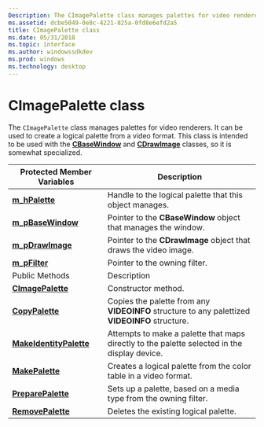 ```yaml
---
Description: The CImagePalette class manages palettes for video renderers. It can be used to create a logical palette from a video format. This class is intended to be used with the CBaseWindow and CDrawImage classes, so it is somewhat specialized.
ms.assetid: dcbe5049-0e8c-4221-825a-0fd8e6efd2a5
title: CImagePalette class
ms.date: 05/31/2018
ms.topic: interface
ms.author: windowssdkdev
ms.prod: windows
ms.technology: desktop
---
```


# CImagePalette class

The `CImagePalette` class manages palettes for video renderers. It can be used to create a logical palette from a video format. This class is intended to be used with the [**CBaseWindow**](cbasewindow.md) and [**CDrawImage**](cdrawimage.md) classes, so it is somewhat specialized.



| Protected Member Variables                                       | Description                                                                                    |
|------------------------------------------------------------------|------------------------------------------------------------------------------------------------|
| [**m\_hPalette**](cimagepalette-m-hpalette.md)                  | Handle to the logical palette that this object manages.                                        |
| [**m\_pBaseWindow**](cimagepalette-m-pbasewindow.md)            | Pointer to the **CBaseWindow** object that manages the window.                                 |
| [**m\_pDrawImage**](cimagepalette-m-pdrawimage.md)              | Pointer to the **CDrawImage** object that draws the video image.                               |
| [**m\_pFilter**](cimagepalette-m-pfilter.md)                    | Pointer to the owning filter.                                                                  |
| Public Methods                                                   | Description                                                                                    |
| [**CImagePalette**](cimagepalette-cimagepalette.md)             | Constructor method.                                                                            |
| [**CopyPalette**](cimagepalette-copypalette.md)                 | Copies the palette from any **VIDEOINFO** structure to any palettized **VIDEOINFO** structure. |
| [**MakeIdentityPalette**](cimagepalette-makeidentitypalette.md) | Attempts to make a palette that maps directly to the palette selected in the display device.   |
| [**MakePalette**](cimagepalette-makepalette.md)                 | Creates a logical palette from the color table in a video format.                              |
| [**PreparePalette**](cimagepalette-preparepalette.md)           | Sets up a palette, based on a media type from the owning filter.                               |
| [**RemovePalette**](cimagepalette-removepalette.md)             | Deletes the existing logical palette.                                                          |



 

 

 



